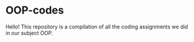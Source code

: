 # OOP-codes
Hello!
This repository is a compilation of all the coding assignments we did in our subject OOP.
